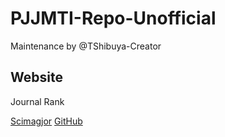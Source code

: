# PJJMTI-Repo-Unofficial
Maintenance by @TShibuya-Creator
## Website
Journal Rank

[Scimagjor](www.scimagojr.com)
[GitHub](https://github.com/ "Platform pengembangan perangkat lunak")
